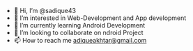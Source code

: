 - 👋 Hi, I’m @sadique43
- 👀 I’m interested in Web-Development and App development
- 🌱 I’m currently learning Android Development
- 💞️ I’m looking to collaborate on ndroid Project
- 📫 How to reach me adiqueakhtar@gmail.com

<!---
sadique43/sadique43 is a ✨ special ✨ repository because its `README.md` (this file) appears on your GitHub profile.
You can click the Preview link to take a look at your changes.
--->
